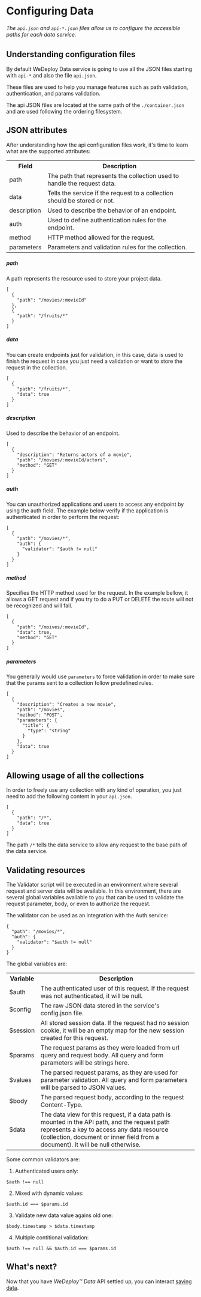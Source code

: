 # Configuring Data

###### The `api.json` and `api-*.json` files allow us to configure the accessible paths for each data service.

<!-- <article id="undestanding-configuration-files"> -->

## Understanding configuration files

By default WeDeploy Data service is going to use all the JSON files starting with `api-*` and also the file `api.json`.

These files are used to help you manage features such as path validation, authentication, and params validation.

The api JSON files are located at the same path of the `./container.json` and are used following the ordering filesystem.

<!-- </article> -->

<!-- <article id="json-attributes"> -->

## JSON attributes

After understanding how the api configuration files work, it's time to learn what are the supported attributes:

<table class="table">
  <tr>
    <th>Field</th> <th>Description</th>
  </tr>
  <tr>
    <td>path</td> <td>The path that represents the collection used to handle the request data.</td>
  </tr>
  <tr>
    <td>data</td> <td>Tells the service if the request to a collection should be stored or not.</td>
  </tr>
  <tr>
    <td>description</td> <td>Used to describe the behavior of an endpoint.</td>
  </tr>
  <tr>
    <td>auth</td> <td>Used to define authentication rules for the endpoint.</td>
  </tr>
  <tr>
    <td>method</td> <td>HTTP method allowed for the request.</td>
  </tr>
  <tr>
    <td>parameters</td> <td>Parameters and validation rules for the collection.</td>
  </tr>
</table>

##### path

A path represents the resource used to store your project data.

```
[
  {
    "path": "/movies/:movieId"
  },
  {
    "path": "/fruits/*"
  }
]
```

##### data

You can create endpoints just for validation, in this case, data is used to finish the request in case you just need a validation or want to store the request in the collection.

```
[
  {
    "path": "/fruits/*",
    "data": true
  }
]
```

##### description

Used to describe the behavior of an endpoint.

```
[
  {
    "description": "Returns actors of a movie",
    "path": "/movies/:movieId/actors",
    "method": "GET"
  }
]
```

##### auth

You can unauthorized applications and users to access any endpoint by using the auth field. The example below verify if the application is authenticated in order to perform the request:

```
[
  {
    "path": "/movies/*",
    "auth": {
      "validator": "$auth != null"
    }
  }
]
```

##### method

Specifies the HTTP method used for the request. In the example bellow, it allows a GET request and if you try to do a PUT or DELETE the route will not be recognized and will fail.

```
[
  {
    "path": "/moives/:movieId",
    "data": true,
    "method": "GET"
  }
]
```

##### parameters

You generally would use `parameters` to force validation in order to make sure that the params sent to a collection follow predefined rules.

```
[
  {
    "description": "Creates a new movie",
    "path": "/movies",
    "method": "POST",
    "parameters": {
      "title": {
        "type": "string"
      }
    },
    "data": true
  }
]
```

<!-- </article> -->

<!-- <article id="allowing-usage-of-all-the-collections"> -->

## Allowing usage of all the collections

In order to freely use any collection with any kind of operation, you just need to add the following content in your `api.json`.

```
[
  {
    "path": "/*",
    "data": true
  }
]
```

The path `/*` tells the data service to allow any request to the base path of the data service.

<!-- </article> -->

<!-- <article id="validating-resources"> -->

## Validating resources

The Validator script will be executed in an environment where several request and server data will be available. In this environment, there are several global variables available to you that can be used to validate the request parameter, body, or even to authorize the request.

The validator can be used as an integration with the Auth service:

```
{
  "path": "/movies/*",
  "auth": {
    "validator": "$auth != null"
  }
}
```

The global variables are:

<table class="table">
  <tr>
    <th>Variable</th> <th>Description</th>
  </tr>
  <tr>
    <td>$auth</td> <td>The authenticated user of this request. If the request was not authenticated, it will be null.</td>
  </tr>
  <tr>
    <td>$config</td> <td>The raw JSON data stored in the service's config.json file.</td>
  </tr>
  <tr>
    <td>$session</td> <td>All stored session data. If the request had no session cookie, it will be an empty map for the new session created for this request.</td>
  </tr>
  <tr>
    <td>$params</td> <td>The request params as they were loaded from url query and request body. All query and form parameters will be strings here.</td>
  </tr>
  <tr>
    <td>$values</td> <td>The parsed request params, as they are used for parameter validation. All query and form parameters will be parsed to JSON values.</td>
  </tr>
  <tr>
    <td>$body</td> <td>The parsed request body, according to the request Content-Type.</td>
  </tr>
  <tr>
    <td>$data</td> <td>The data view for this request, if a data path is mounted in the API path, and the request path represents a key to access any data resource (collection, document or inner field from a document). It will be null otherwise.</td>
  </tr>

</table>

Some common validators are:

1) Authenticated users only:

```
$auth !== null
```

2) Mixed with dynamic values:

```
$auth.id === $params.id
```

3) Validate new data value agains old one:

```
$body.timestamp > $data.timestamp
```

4) Multiple contitional validation:

```
$auth !== null && $auth.id === $params.id
```

<!-- </article> -->

## What's next?

Now that you have *WeDeploy™ Data* API settled up, you can interact [saving data](/docs/data/js/saving-data.html).
